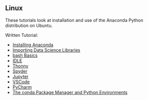 ## Linux

These tutorials look at installation and use of the Anaconda Python distribution on Ubuntu.

Written Tutorial:

* [Installing Anaconda](./install.md)
* [Importing Data Science Libraries](./imports.md)
* [bash Basics](./bash.md)
* [IDLE](./idle.md)
* [Thonny](./thonny.md)
* [Spyder](./spyder.md)
* [Jupyter](./jupyter.md)
* [VSCode](./vscode.md)
* [PyCharm](./pycharm.md)
* [The conda Package Manager and Python Environments](./conda.md)





